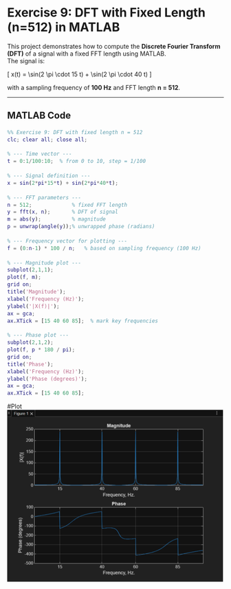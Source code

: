 # Exercise 9: DFT with Fixed Length (n=512) in MATLAB

This project demonstrates how to compute the **Discrete Fourier Transform (DFT)** of a signal with a fixed FFT length using MATLAB.  
The signal is:

\[
x(t) = \sin(2 \pi \cdot 15 t) + \sin(2 \pi \cdot 40 t)
\]

with a sampling frequency of **100 Hz** and FFT length **n = 512**.

---

## MATLAB Code

```matlab
%% Exercise 9: DFT with fixed length n = 512
clc; clear all; close all;

% --- Time vector ---
t = 0:1/100:10;  % from 0 to 10, step = 1/100

% --- Signal definition ---
x = sin(2*pi*15*t) + sin(2*pi*40*t);

% --- FFT parameters ---
n = 512;             % fixed FFT length
y = fft(x, n);       % DFT of signal
m = abs(y);          % magnitude
p = unwrap(angle(y));% unwrapped phase (radians)

% --- Frequency vector for plotting ---
f = (0:n-1) * 100 / n;   % based on sampling frequency (100 Hz)

% --- Magnitude plot ---
subplot(2,1,1);
plot(f, m);
grid on;
title('Magnitude');
xlabel('Frequency (Hz)');
ylabel('|X(f)|');
ax = gca;
ax.XTick = [15 40 60 85];  % mark key frequencies

% --- Phase plot ---
subplot(2,1,2);
plot(f, p * 180 / pi);
grid on;
title('Phase');
xlabel('Frequency (Hz)');
ylabel('Phase (degrees)');
ax = gca;
ax.XTick = [15 40 60 85];
```

#Plot
![plot 4](/exercise-9/Screenshot%202025-09-30%20at%2014.35.08.png) 